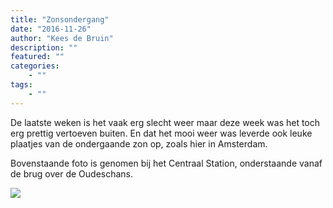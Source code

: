 ```yaml
---
title: "Zonsondergang"
date: "2016-11-26"
author: "Kees de Bruin"
description: ""
featured: ""
categories:
    - ""
tags:
    - ""
---
```


De laatste weken is het vaak erg slecht weer maar deze week was het toch erg prettig vertoeven buiten. En dat het mooi weer was leverde ook leuke plaatjes van de ondergaande zon op, zoals hier in Amsterdam.  
  
Bovenstaande foto is genomen bij het Centraal Station, onderstaande vanaf de brug over de Oudeschans.

![](https://www.halfje-bruin.nl/app/uploads/2016/11/20161123-zonsondergang-0029.jpg)
